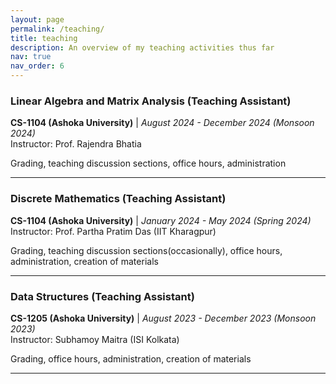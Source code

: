 ```yaml
---
layout: page
permalink: /teaching/
title: teaching
description: An overview of my teaching activities thus far
nav: true
nav_order: 6
---
```


### Linear Algebra and Matrix Analysis (Teaching Assistant)

**CS-1104 (Ashoka University)** | _August 2024 - December 2024 (Monsoon 2024)_  
Instructor: Prof. Rajendra Bhatia

Grading, teaching discussion sections, office hours, administration

---

### Discrete Mathematics (Teaching Assistant)

**CS-1104 (Ashoka University)** | _January 2024 - May 2024 (Spring 2024)_  
Instructor: Prof. Partha Pratim Das (IIT Kharagpur)

Grading, teaching discussion sections(occasionally), office hours, administration, creation of materials

---

### Data Structures (Teaching Assistant)

**CS-1205 (Ashoka University)** | _August 2023 - December 2023 (Monsoon 2023)_  
Instructor: Subhamoy Maitra (ISI Kolkata)

Grading, office hours, administration, creation of materials

---
